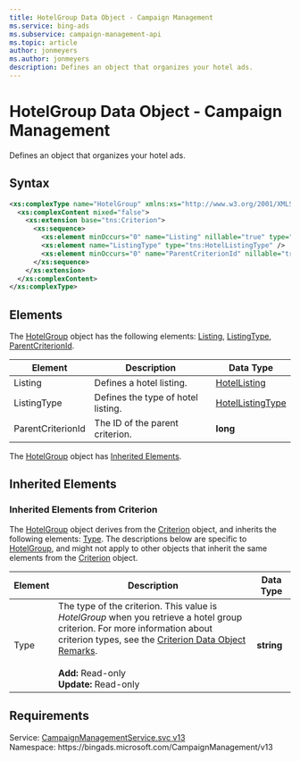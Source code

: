 ```yaml
---
title: HotelGroup Data Object - Campaign Management
ms.service: bing-ads
ms.subservice: campaign-management-api
ms.topic: article
author: jonmeyers
ms.author: jonmeyers
description: Defines an object that organizes your hotel ads.
---
```

# HotelGroup Data Object - Campaign Management
Defines an object that organizes your hotel ads.

## Syntax
```xml
<xs:complexType name="HotelGroup" xmlns:xs="http://www.w3.org/2001/XMLSchema">
  <xs:complexContent mixed="false">
    <xs:extension base="tns:Criterion">
      <xs:sequence>
        <xs:element minOccurs="0" name="Listing" nillable="true" type="tns:HotelListing" />
        <xs:element name="ListingType" type="tns:HotelListingType" />
        <xs:element minOccurs="0" name="ParentCriterionId" nillable="true" type="xs:long" />
      </xs:sequence>
    </xs:extension>
  </xs:complexContent>
</xs:complexType>
```

## <a name="elements"></a>Elements

The [HotelGroup](hotelgroup.md) object has the following elements: [Listing](#listing), [ListingType](#listingtype), [ParentCriterionId](#parentcriterionid).

|Element|Description|Data Type|
|-----------|---------------|-------------|
|<a name="listing"></a>Listing|Defines a hotel listing.|[HotelListing](hotellisting.md)|
|<a name="listingtype"></a>ListingType|Defines the type of hotel listing.|[HotelListingType](hotellistingtype.md)|
|<a name="parentcriterionid"></a>ParentCriterionId|The ID of the parent criterion.|**long**|

The [HotelGroup](hotelgroup.md) object has [Inherited Elements](#inheritedelements).

## <a name="inheritedelements"></a>Inherited Elements

### <a name="inheritedelementscriterion"></a>Inherited Elements from Criterion
The [HotelGroup](hotelgroup.md) object derives from the [Criterion](criterion.md) object, and inherits the following elements: [Type](#type). The descriptions below are specific to [HotelGroup](hotelgroup.md), and might not apply to other objects that inherit the same elements from the [Criterion](criterion.md) object.  

|Element|Description|Data Type|
|-----------|---------------|-------------|
|<a name="type"></a>Type|The type of the criterion. This value is *HotelGroup* when you retrieve a hotel group criterion. For more information about criterion types, see the [Criterion Data Object Remarks](criterion.md#remarks).<br/><br/>**Add:** Read-only<br/>**Update:** Read-only|**string**|

## Requirements
Service: [CampaignManagementService.svc v13](https://campaign.api.bingads.microsoft.com/Api/Advertiser/CampaignManagement/v13/CampaignManagementService.svc)  
Namespace: https\://bingads.microsoft.com/CampaignManagement/v13  

